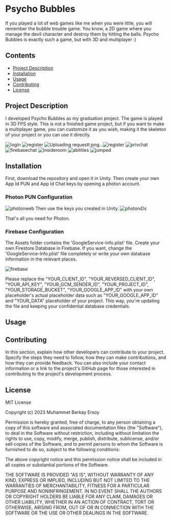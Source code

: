 # Psycho Bubbles
If you played a lot of web games like me when you were little, you will remember the bubble trouble game. You know, a 2D game where you manage the devil character and destroy them by hitting the balls. Psycho Bubbles is exactly such a game, but with 3D and multiplayer :)

## Contents
- [Project Description](#project-description)
- [Installation](#installation)
- [Usage](#usage)
- [Contributing](#contributing)
- [License](#license)


## Project Description

I developed Psycho Bubbles as my graduation project. The game is played in 3D FPS style. This is not a finished game project, but if you want to make a multiplayer game, you can customize it as you wish, making it the skeleton of your project or you can use it directly.

![login](https://github.com/mberkayersoy/Psycho_Bubbles/assets/76611569/190d2828-3ebb-4704-add5-de6a773fa426)
![register](https://github.com/mberkayersoy/Psycho_Bubbles/assets/76611569/75df4619-87da-4ccf-bda6-fdd6d2d77497)
![Uploading requestt.png…]()![register](https://github.com/mberkayersoy/Psycho_Bubbles/assets/76611569/63ba3682-690a-435e-96b2-7687b92ee289)
![privchat](https://github.com/mberkayersoy/Psycho_Bubbles/assets/76611569/77ceeb05-3093-47a5-a99a-8ad22f65ffac)
![firebasechat](https://github.com/mberkayersoy/Psycho_Bubbles/assets/76611569/59b44b2c-7069-4e0f-ae49-86939e749206)
![insideroom](https://github.com/mberkayersoy/Psycho_Bubbles/assets/76611569/026f6dc0-5e0a-459f-ba82-613e7f206473)
![abilities](https://github.com/mberkayersoy/Psycho_Bubbles/assets/76611569/33640a6e-28e6-498d-ba77-51d56de8fafb)
![jumped](https://github.com/mberkayersoy/Psycho_Bubbles/assets/76611569/1b6d2755-caa8-4709-a374-27208d4f2f8f)


## Installation

First, download the repository and open it in Unity. Then create your own App Id PUN and App Id Chat keys by opening a photon account.

### Photon PUN Configuration

![photonweb](https://github.com/mberkayersoy/Psycho_Bubbles/assets/76611569/b05166a6-3123-4f11-8939-6b8053a73506)
Then use the keys you created in Unity.
![photonıDs](https://github.com/mberkayersoy/Psycho_Bubbles/assets/76611569/591b361d-3858-46e7-b4e0-257c59419ceb)

That's all you need for Photon.

### Firebase Configuration

The Assets folder contains the 'GoogleService-Info.plist' file. Create your own Firestore Database in Firebase. If you want, change the 'GoogleService-Info.plist' file completely or write your own database information in the relevant places.

![firebase](https://github.com/mberkayersoy/Psycho_Bubbles/assets/76611569/cc294936-1f2c-48d8-b684-e0a2999a5c6a)

Please replace the "YOUR_CLIENT_ID", "YOUR_REVERSED_CLIENT_ID", "YOUR_API_KEY", "YOUR_GCM_SENDER_ID", "YOUR_PROJECT_ID", "YOUR_STORAGE_BUCKET", "YOUR_GOOGLE_APP_ID" with your own placeholder's actual placeholder data such as "YOUR_GOOGLE_APP_ID" and "YOUR_DATA" placeholder of your project. This way, you're updating the file and keeping your confidential database credentials.

## Usage


## Contributing

In this section, explain how other developers can contribute to your project. Specify the steps they need to follow, how they can make contributions, and how they can provide feedback. You can also include your contact information or a link to the project's GitHub page for those interested in contributing to the project's development process.

## License

MIT License

Copyright (c) 2023 Muhammet Berkay Ersoy

Permission is hereby granted, free of charge, to any person obtaining a copy
of this software and associated documentation files (the "Software"), to deal
in the Software without restriction, including without limitation the rights
to use, copy, modify, merge, publish, distribute, sublicense, and/or sell
copies of the Software, and to permit persons to whom the Software is
furnished to do so, subject to the following conditions:

The above copyright notice and this permission notice shall be included in all
copies or substantial portions of the Software.

THE SOFTWARE IS PROVIDED "AS IS", WITHOUT WARRANTY OF ANY KIND, EXPRESS OR
IMPLIED, INCLUDING BUT NOT LIMITED TO THE WARRANTIES OF MERCHANTABILITY,
FITNESS FOR A PARTICULAR PURPOSE AND NONINFRINGEMENT. IN NO EVENT SHALL THE
AUTHORS OR COPYRIGHT HOLDERS BE LIABLE FOR ANY CLAIM, DAMAGES OR OTHER
LIABILITY, WHETHER IN AN ACTION OF CONTRACT, TORT OR OTHERWISE, ARISING FROM,
OUT OF OR IN CONNECTION WITH THE SOFTWARE OR THE USE OR OTHER DEALINGS IN THE
SOFTWARE.

